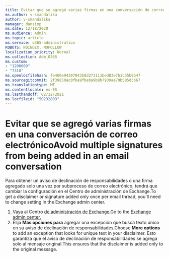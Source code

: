 ```yaml
---
title: Evitar que se agregó varias firmas en una conversación de correo electrónico
ms.author: v-smandalika
author: v-smandalika
manager: dansimp
ms.date: 12/18/2020
ms.audience: Admin
ms.topic: article
ms.service: o365-administration
ROBOTS: NOINDEX, NOFOLLOW
localization_priority: Normal
ms.collection: Adm_O365
ms.custom:
- "1200009"
- "7310"
ms.openlocfilehash: fe460e94307043b8d271111bed83e7b1c35b9b47
ms.sourcegitcommit: 2f39850ac0fba9fbeba9b8b7939ae79b505d3b67
ms.translationtype: MT
ms.contentlocale: es-ES
ms.lasthandoff: 02/12/2021
ms.locfileid: "50232803"
---
```

# <a name="avoid-multiple-signatures-from-being-added-in-an-email-conversation"></a><span data-ttu-id="5bca4-102">Evitar que se agregó varias firmas en una conversación de correo electrónico</span><span class="sxs-lookup"><span data-stu-id="5bca4-102">Avoid multiple signatures from being added in an email conversation</span></span>

<span data-ttu-id="5bca4-103">Para obtener un aviso de declinación de responsabilidades o una firma agregado solo una vez por subproceso de correo electrónico, tendrá que cambiar la configuración en el Centro de administración de Exchange.</span><span class="sxs-lookup"><span data-stu-id="5bca4-103">To get a disclaimer or signature added only once per email thread, you'll need to change setting in the Exchange admin center.</span></span>

1. <span data-ttu-id="5bca4-104">Vaya al Centro [de administración de Exchange.](https://go.microsoft.com/fwlink/p/?linkid=2059104)</span><span class="sxs-lookup"><span data-stu-id="5bca4-104">Go to the [Exchange admin center.](https://go.microsoft.com/fwlink/p/?linkid=2059104)</span></span>
2. <span data-ttu-id="5bca4-105">Elija **Más opciones para** agregar una excepción que busca texto único en su aviso de declinación de responsabilidades.</span><span class="sxs-lookup"><span data-stu-id="5bca4-105">Choose **More options** to add an exception that looks for unique text in your disclaimer.</span></span> <span data-ttu-id="5bca4-106">Esto garantiza que el aviso de declinación de responsabilidades se agrega solo al mensaje original.</span><span class="sxs-lookup"><span data-stu-id="5bca4-106">This ensures that the disclaimer is added only to the original message.</span></span>

